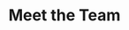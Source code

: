 ---
widget: people

# Activate this widget? true/false
active: true

# This file represents a page section.
headless: true

# Order that this section appears on the page.
weight: 40

# ... Put Your Section Options Here (title etc.) ...

title: Meet the Team

content:
  # Choose which groups/teams of users to display.
  #   Edit `user_groups` in each user's profile to add them to one or more of these groups.
  user_groups:
    - PI
    - Students

design:
  # Show user's social networking links? (true/false)
  show_social: true
  # Show user's interests? (true/false)
  show_interests: true
  # Show user's role?
  show_role: true
  # Show user's organizations/affiliations?
  show_organizations: false
---